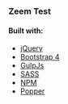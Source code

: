 ### Zeem Test

#### Built with:
- [jQuery]()
- [Bootstrap 4]()
- [GulpJs]()
- [SASS]()
- [NPM]()
- [Popper]()
